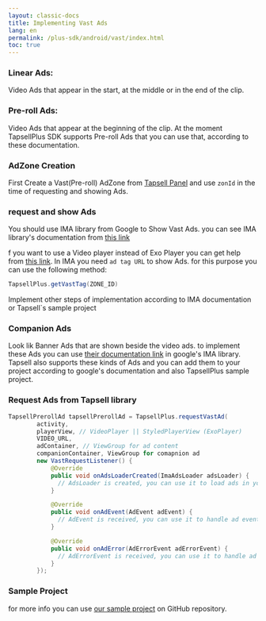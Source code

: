 ```yaml
---
layout: classic-docs
title: Implementing Vast Ads
lang: en
permalink: /plus-sdk/android/vast/index.html
toc: true
---
```


### Linear Ads:
Video Ads that appear in the start, at the middle or in the end of the clip.

### Pre-roll Ads:
Video Ads that appear at the beginning of the clip.
 At the moment TapsellPlus SDK supports Pre-roll Ads that you can use that, according to these documentation.

### AdZone Creation
First Create a Vast(Pre-roll) AdZone from [Tapsell Panel](https://dashboard.tapsell.ir/) and use `zonId` in the time of requesting and showing Ads.

### request and show Ads
You should use IMA library from Google to Show Vast Ads. you can see IMA library's documentation from [this link](https://developers.google.com/interactive-media-ads/docs/sdks/android)  

f you want to use a Video player instead of Exo Player you can get help from 
[this link](https://developers.google.com/interactive-media-ads/docs/sdks/android/client-side/custom_ad_playback). In IMA you need `ad tag URL` to show Ads. for this purpose you can use the following method:

```java
TapsellPlus.getVastTag(ZONE_ID)
```
Implement other steps of implementation according to IMA documentation or Tapsell`s sample project

### Companion Ads

Look lik Banner Ads that are shown beside the video ads. to implement these Ads you can use [their documentation link](https://developers.google.com/interactive-media-ads/docs/sdks/android/client-side/companions)
in google's IMA library. Tapsell also supports these kinds of Ads and you can add them to your project according to google's documentation and also TapsellPlus sample project.

### Request Ads from Tapsell library

```java
TapsellPrerollAd tapsellPrerollAd = TapsellPlus.requestVastAd(
        activity,
        playerView, // VideoPlayer || StyledPlayerView (ExoPlayer)
        VIDEO_URL,
        adContainer, // ViewGroup for ad content
        companionContainer, ViewGroup for comapnion ad
        new VastRequestListener() {
            @Override
            public void onAdsLoaderCreated(ImaAdsLoader adsLoader) {
              // AdsLoader is created, you can use it to load ads in your player
            }

            @Override
            public void onAdEvent(AdEvent adEvent) {
              // AdEvent is received, you can use it to handle ad events
            }

            @Override
            public void onAdError(AdErrorEvent adErrorEvent) {
              // AdErrorEvent is received, you can use it to handle ad errors
            }
        });
```

### Sample Project
for more info you can use [our sample project](https://github.com/tapsellorg/TapsellPlusSDK-AndroidSample/blob/master/app/src/main/java/ir/tapsell/plussample/android/ExoPlayerVastActivity.java)
on GitHub repository.
